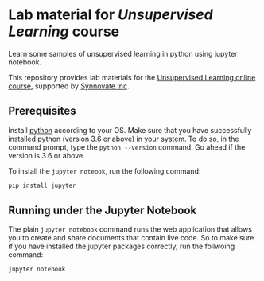 # Lab material for *Unsupervised Learning* course
Learn some samples of unsupervised learning in python using jupyter notebook.

This repository provides lab materials for the [Unsupervised Learning online course](http://edu.synnovateinc.com/courses/ai-ml-2/), 
supported by [Synnovate Inc](http://synnovateinc.com/). 

## Prerequisites

Install [python](http://www.python.org) according to your OS.
Make sure that you have successfully installed python (version 3.6 or above) in your system.
To do so, in the command prompt, type the `python --version` command. Go ahead if the version is 3.6 or above.
 
To install the `jupyter noteook`, run the following command:

```bash
pip install jupyter
```

## Running under the Jupyter Notebook

The plain `jupyter notebook` command runs the web application that allows you to create 
and share documents that contain live code. So to make sure if you have installed the jupyter packages correctly, run the follwoing command:
```bash
jupyter notebook
```
